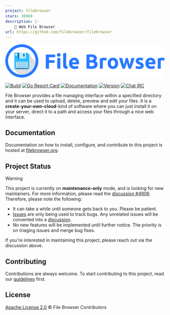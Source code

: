 ```yaml
---
project: filebrowser
stars: 30960
description: |-
    📂 Web File Browser
url: https://github.com/filebrowser/filebrowser
---
```


<p align="center">
  <img src="https://raw.githubusercontent.com/filebrowser/logo/master/banner.png" width="550"/>
</p>

[![Build](https://github.com/filebrowser/filebrowser/actions/workflows/main.yaml/badge.svg)](https://github.com/filebrowser/filebrowser/actions/workflows/main.yaml)
[![Go Report Card](https://goreportcard.com/badge/github.com/filebrowser/filebrowser)](https://goreportcard.com/report/github.com/filebrowser/filebrowser)
[![Documentation](https://img.shields.io/badge/godoc-reference-blue.svg)](http://godoc.org/github.com/filebrowser/filebrowser)
[![Version](https://img.shields.io/github/release/filebrowser/filebrowser.svg)](https://github.com/filebrowser/filebrowser/releases/latest)
[![Chat IRC](https://img.shields.io/badge/freenode-%23filebrowser-blue.svg)](http://webchat.freenode.net/?channels=%23filebrowser)

File Browser provides a file managing interface within a specified directory and it can be used to upload, delete, preview and edit your files. It is a **create-your-own-cloud**-kind of software where you can just install it on your server, direct it to a path and access your files through a nice web interface.

## Documentation

Documentation on how to install, configure, and contribute to this project is hosted at [filebrowser.org](https://filebrowser.org).

## Project Status

> [!WARNING]
>
> This project is currently on **maintenance-only** mode, and is looking for new maintainers. For more information, please read the [discussion #4906](https://github.com/filebrowser/filebrowser/discussions/4906). Therefore, please note the following:
>
> - It can take a while until someone gets back to you. Please be patient.
> - [Issues][issues] are only being used to track bugs. Any unrelated issues will be converted into a [discussion][discussions].
> - No new features will be implemented until further notice. The priority is on triaging issues and merge bug fixes.
> 
> If you're interested in maintaining this project, please reach out via the discussion above.

[issues]: https://github.com/filebrowser/filebrowser/issues
[discussions]: https://github.com/filebrowser/filebrowser/discussions

## Contributing

Contributions are always welcome. To start contributing to this project, read our [guidelines](CONTRIBUTING.md) first.

## License

[Apache License 2.0](LICENSE) © File Browser Contributors

